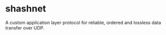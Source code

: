 # shashnet
A custom application layer protocol for reliable, ordered and lossless data transfer over UDP. 

